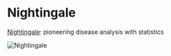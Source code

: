 # Nightingale

[Nightingale](https://en.wikipedia.org/wiki/Florence_Nightingale?oldformat=true#Statistics_and_sanitary_reform): pioneering disease analysis with statistics


![Nightingale](https://www.mailman.columbia.edu/sites/default/files/styles/hero_1500x632/public/jpeg/nursing-1500x632-1.jpeg?itok=8yQ3slUR)

